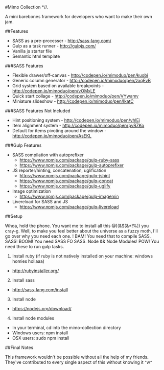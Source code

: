 #Mimo Collection *//.

A mini barebones framework for developers who want to make their own jam.


##Features

* SASS as a pre-processer - http://sass-lang.com/
* Gulp as a task runner - http://gulpjs.com/
* Vanilla js starter file
* Semantic html template


###SASS Features

* Flexible drawer/off-canvas - http://codepen.io/mimoduo/pen/kuobi
* Generic column generator - http://codepen.io/mimoduo/pen/zxqEvB
* Grid system based on available breakpoints - http://codepen.io/mimoduo/pen/vOMxLE
* Quick start collage - http://codepen.io/mimoduo/pen/VYwamv
* Miniature slideshow - http://codepen.io/mimoduo/pen/IkatC

###SASS Features Not Included

* Hint positioning system - http://codepen.io/mimoduo/pen/vhlEj
* Item alignment system - http://codepen.io/mimoduo/pen/pvRZKo
* Default for items pivoting around the window - http://codepen.io/mimoduo/pen/AsEKL


###Gulp Features

* SASS compilation with autoprefixer
  * https://www.npmjs.com/package/gulp-ruby-sass
  * https://www.npmjs.com/package/gulp-autoprefixer
* JS reporter/hinting, concatenation, uglification
  * https://www.npmjs.com/package/gulp-jshint
  * https://www.npmjs.com/package/gulp-concat
  * https://www.npmjs.com/package/gulp-uglify
* Image optimization
  * https://www.npmjs.com/package/gulp-imagemin
* Livereload for SASS and JS
  * https://www.npmjs.com/package/gulp-livereload


##Setup

Whoa, hold the phone. You want me to install all this @)(&$(&*!%)) you cray-g. Well, to make you feel better about the universe as a fuzzy moth, I'll go over why you need each one. ! BAM! You need that to compile SASS. SASS! BOOM! You need SASS FO SASS. Node && Node Modules! POW! You need these to run gulp tasks.

1. Install ruby (if ruby is not natively installed on your machine: windows homies hollaaa)
  * http://rubyinstaller.org/
2. Install sass
  * http://sass-lang.com/install
3. Install node
  * https://nodejs.org/download/
4. Install node modules
  * In your terminal, cd into the mimo-collection directory
  * Windows users: npm install
  * OSX users: sudo npm install


##Final Notes

This framework wouldn't be possible without all the help of my friends. They've contributed to every single aspect of this without knowing it ^w^
